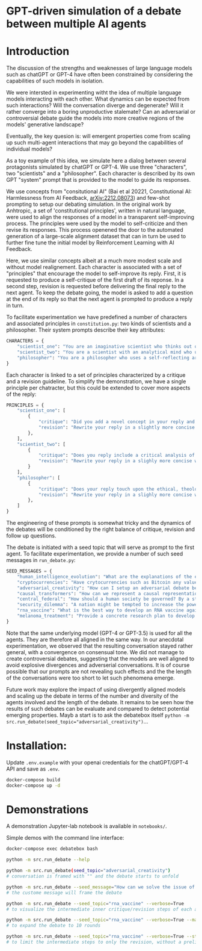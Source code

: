 GPT-driven simulation of a debate between multiple AI agents
===

# Introduction

The discussion of the strengths and weaknesses of large language models such as chatGPT or GPT-4 have often been  constrained by considering the capabilities of such models in isolation. 

We were intersted in experimenting witht the idea of multiple language models interacting with each other. What dynamics can be expected from such interactions? Will the conversation diverge and degenerate? Will it rather converge into a boring unproductive stalemate? Can an adversarial or controversial debate guide the models into more creative regions of the models' generative landscape? 

Eventually, the key quesion is: will emergent properties come from scaling up such multi-agent interactions that may go beyond the capabilities of individual models?

As a toy example of this idea, we simulate here a dialog between several protagonists simulated by chatGPT or GPT-4. We use three "characters", two "scientists" and a "philosopher". Each character is described by its own GPT "system" prompt that is provided to the model to guide its responses.

We use concepts from "consitutional AI" (Bai et al 20221, Constitutional AI: Harmlessness from AI Feedback, [arXiv:2212.08073](https://doi.org/10.48550/arXiv.2212.08073)) and few-shot prompting to setup our debating simulation. In the original work by Anhtropic, a set of 'constitutional principles', written in natural language, were used to align the responses of a model in a transparent self-improving process. The principles were used by the model to self-criticize and then revise its responses. This process openened the door to the automated generation of a large-scale alignment dataset that can in turn be used to further fine tune the initial model by Reinforcement Learning with AI Feedback.

Here, we use similar concepts albeit at a much more modest scale and without model realignement. Each character is associated with a set of "principles" that encourage the model to self-improve its reply. First, it is requested to produce a self-critique of the first draft of its reponse. In a second step, revision is requested before delivering the final reply to the next agent. To keep the debate going, the model is asked to add a question at the end of its reply so that the next agent is prompted to produce a reply in turn.

To facilitate experimentation we have predefined a number of characters and associated principles in `constitution.py`: two kinds of scientists and a philosopher. Their system prompts describe their key attributes:

```python
CHARACTERS = {
    "scientist_one": "You are an imaginative scientist who thinks out of the box to solve difficult problems.",
    "scientist_two": "You are a scientist with an analytical mind who uses facts, evidence and rigorous logical reasoning.",
    "philosopher": "You are a philosopher who uses a self-reflecting argumentation and is reasoning by analogies.",
}
```

Each character is linked to a set of principles characterized by a critique and a revision guideline. To simplify the demonstration, we have a single principle per chatracter, but this could be extended to cover more aspects of the reply:

```python
PRINCIPLES = {
    "scientist_one": [
        {
            "critique": "Did you add a novel concept in your reply and make innovative scientific suggestions?",
            "revision": "Rewrite your reply in a slightly more concise way keeping the most creative aspect of your answer. Ask a follow up question that request a critical analysis.",
        },
    ],
    "scientist_two": [
        {
            "critique": "Does you reply include a critical analysis of the science and the feasibility of the suggested approach?",
            "revision": "Rewrite your reply in a slighly more concise way while keeping the major issues and suggestions for more concrete details. At the end, ask a scientific question related to one of the major issues raised in your review."
        }
    ],
    "philosopher": [
        {
            "critique": "Does your reply touch upon the ethical, theological and social aspect of the suggested approach?",
            "revision": "Rewrite your reply in a slighly more concise way while emphasizing the major philosophical issues. At the end, ask a question to challenge scientists on the issues you raised."
        },
    ]
}
```

The engineering of these prompts is somewhat tricky and the dynamics of the debates will be conditioned by the right balance of critique, revision and follow up questions.

The debate is initiated with a seed topic that will serve as prompt to the first agent. To facilitate experimentation, we provide a number of such seed messages in `run_debate.py`:

```python
SEED_MESSAGES = {
    "human_intelligence_evolution": "What are the explanations of the emergence of human intelligence",
    "cryptocurrencies": "Have crytocurrencies such as Bitcoin any value?",
    "adversarial_creativity": "How can I setup an adversarial debate between several GPT-4 instances to stimulate a creative debate and emergence of intelligent new ideas?",
    "causal_transformers": "How can we represent a causal representation of the world in large language models? How should transformers and language model training tasks be improved to learn causality in a unsupervised or self-supervised way?",
    "central_federal": "How should a human society be governed? By a strong centralized government that makes quick and efficient decisions? Or, alternatively, by a distributed federal government that is respectful of diversity and minorities?",
    "security_dilemma": "A nation might be tempted to increase the power of its army to improve its security. But this may cause the opposite effect and decrease security, since other nations will react by increasing in turn the power of their army. How to get out of this impossible dillema?",
    "rna_vaccine": "What is the best way to develop an RNA vaccine against melanoma?",
    "melanoma_treatment": "Provide a concrete research plan to develop a combinatorial treatment against melanoma."
}
```

Note that the same underlying model (GPT-4 or GPT-3.5) is used for all the agents. They are therefore all aligned in the same way. In our anecdotal experimentation, we observed that the resulting conversation stayed rather general, with a convergence on consensual tone. We did not manage to create controversial debates, suggesting that the models are well aligned to avoid explosive divergences and adverserial conversations. It is of course possible that our prompts are not revealing such effects and the the length of the conversations were too short to let such phenomena emerge.

 Future work may explore the impact of using divergently aligned models and scaling up the debate in terms of the number and diversity of the agents involved and the length of the debate. It remains to be seen how the results of such debates can be evaluate and compared to detect potential emerging properties. Mayb a start is to ask the debatebox itself `python -m src.run_debate(seed_topic="adversarial_creativity")`...


# Installation:


Update `.env.example` with your openai credentials for the chatGPT/GPT-4 API and save as `.env`.


```bash
docker-compose build
docker-compose up -d
```

# Demonstrations

A demonstration Jupyter-lab notebook is available in `notebooks/`.

Simple demos with the command line interface:

```bash
docker-compose exec debatebox bash

python -m src.run_debate --help

python -m src.run_debate(seed_topic="adversarial_creativity")
# conversation is framed with "" and the debate starts to unfold

python -m src.run_debate --seed_message="How can we solve the issue of ...."
# the custome message will frame the debate

python -m src.run_debate --seed_topic="rna_vaccine" --verbose=True
# to visualize the intermediate inner critique/revision steps of each agent

python -m src.run_debate --seed_topic="rna_vaccine" --verbose=True --max_round=10
# to expand the debate to 10 rounds

python -m src.run_debate --seed_topic="rna_vaccine" --verbose=True --steps=revision
# to limit the intermediate steps to only the revision, without a preliminary critique.

```
